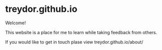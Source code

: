 treydor.github.io
=================
Welcome!

This website is a place for me to learn while taking feedback from others.

If you would like to get in touch plase view treydor.github.io/about/
